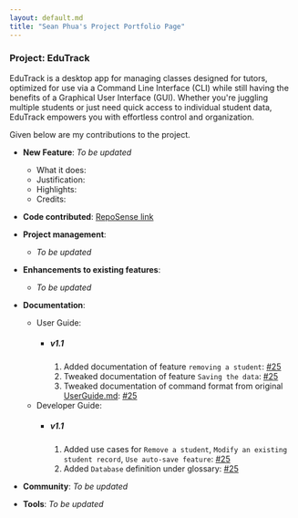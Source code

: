 ```yaml
---
layout: default.md
title: "Sean Phua's Project Portfolio Page"
---
```


### Project: EduTrack

EduTrack is a desktop app for managing classes designed for tutors, optimized for use via a Command Line Interface (CLI) while still having the benefits of a Graphical User Interface (GUI). Whether you're juggling multiple students or just need quick access to individual student data, EduTrack empowers you with effortless control and organization.

Given below are my contributions to the project.

* **New Feature**: _To be updated_
    * What it does: 
    * Justification: 
    * Highlights: 
    * Credits:

* **Code contributed**: [RepoSense link](https://nus-cs2103-ay2324s1.github.io/tp-dashboard/?search=seanpzk&breakdown=true)

* **Project management**:
    * _To be updated_

* **Enhancements to existing features**:
    * _To be updated_

* **Documentation**:
    * User Guide:
      * ##### v1.1 
        1. Added documentation of feature `removing a student`: [\#25](https://github.com/AY2324S1-CS2103T-T15-3/tp/pull/25)
        2. Tweaked documentation of feature `Saving the data`: [\#25](https://github.com/AY2324S1-CS2103T-T15-3/tp/pull/25)
        3. Tweaked documentation of command format from original [UserGuide.md](https://github.com/nus-cs2103-AY2324S1/tp/blob/master/docs/UserGuide.md): [\#25](https://github.com/AY2324S1-CS2103T-T15-3/tp/pull/25)
    * Developer Guide:
      * ##### v1.1 
        1. Added use cases for `Remove a student`, `Modify an existing student record`, `Use auto-save feature`: [\#25](https://github.com/AY2324S1-CS2103T-T15-3/tp/pull/25)
        2. Added `Database` definition under glossary: [\#25](https://github.com/AY2324S1-CS2103T-T15-3/tp/pull/25)

* **Community**: _To be updated_

* **Tools**: _To be updated_


